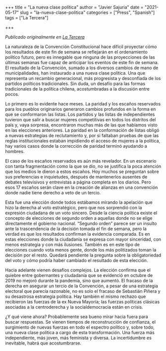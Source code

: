 +++
title = "La nueva clase política"
author = "Javier Sajuria"
date = "2021-05-17"
slug = "la-nueva-clase-politica"
categories = ["Press", "Spanish"]
tags = ["La Tercera"]

+++

*Publicado originalmente en [La Tercera](https://www.latercera.com/opinion/noticia/columna-de-javier-sajuria-la-nueva-clase-politica/JABQVMVLLJHNHBVZBFW7GOGBO4/)*

La naturaleza de la Convención Constitucional hace difícil proyectar cómo los resultados de este fin de semana se reflejarán en el ordenamiento político futuro, pero es innegable que ninguna de las proyecciones de las últimas semanas fue capaz de anticipar los eventos de este fin de semana. El resultado de la Convención, sumado a los diversos cambios de mano de municipalidades, han instaurado a una nueva clase política. Una que representa un recambio generacional, más progresista y desconfiada de los partidos políticos tradicionales. Sin duda, un desafío para las formas tradicionales de la política chilena, acostumbradas a la discusión entre pocos.

Lo primero es lo evidente hace meses. La paridad y los escaños reservados para los pueblos originarios generaron cambios profundos en la forma en que se conformaron las listas. Los partidos y las listas de independientes tuvieron que salir a buscar mujeres competitivas en todos los distritos del país y, vaya sorpresa, encontraron muchas más de las que habíamos visto en las elecciones anteriores. La paridad en la conformación de listas obligó a nuevas estrategias de reclutamiento y, por si faltaban pruebas de que las reglas institucionales estaban impidiendo el acceso de mujeres a la política, hay varios casos donde la corrección de paridad terminó ayudando a hombres.

El caso de los escaños reservados es aún más revelador. En un escenario con tanta fragmentación como la que se dio, no se justifica la poca atención que los medios le dieron a estos escaños. Hoy muchos se preguntan sobre sus preferencias e inquietudes, después de mantenerlos ausentes de debates televisivos y entrevistas a página completa en los diarios. Pero esos 17 escaños serán clave en la creación de alianzas en una convención donde nadie tiene derecho a veto de un tercio.

Esta fue una elección donde todos estábamos mirando la apelación que hizo la derecha al voto estratégico, pero que nos sorprendió con la expresión ciudadana de un voto sincero. Desde la ciencia política existe el concepto de elecciones de segundo orden a aquellas donde no se elige directamente el gobierno nacional. “Segundo orden” parece ser un insulto ante la trascendencia de la decisión tomada el fin de semana, pero la verdad es que los resultados confirman la evidencia comparada. Es en estas elecciones donde la ciudadanía se expresa con mayor sinceridad, con menos estrategia y con más ilusiones. También es en este tipo de elecciones cuando vota menos gente, donde los más politizados toman la decisión por el resto. Quedará pendiente la pregunta sobre la obligatoriedad del voto y cómo podría haber cambiado el resultado de esta elección.

Hacia adelante vienen desafíos complejos. La elección confirma que el quiebre entre gobernantes y ciudadanía que se evidenció en octubre de 2019 no mejoró durante la pandemia, sino que aumentó. El fracaso de la derecha en asegurar un tercio de la Convención, a pesar de una estrategia electoral que parecía razonable, no es solo el fracaso de Sebastián Piñera y su desastrosa estrategia política. Hay también el mismo rechazo que recibieron las fuerzas de la ex Nueva Mayoría; las fuerzas políticas clásicas asociadas a la centroderecha y la socialdemocracia están en crisis.

¿Y qué viene ahora? Probablemente sea bueno mirar hacia fuera para buscar respuestas. Se vienen tiempos de reconstrucción de confianza, el surgimiento de nuevas fuerzas en todo el espectro político y, sobre todo, una nueva clase política a cargo de esta transformación. Una fuerza más independiente, más joven, más feminista y diversa. La incertidumbre es inevitable, habrá que acostumbrarse.